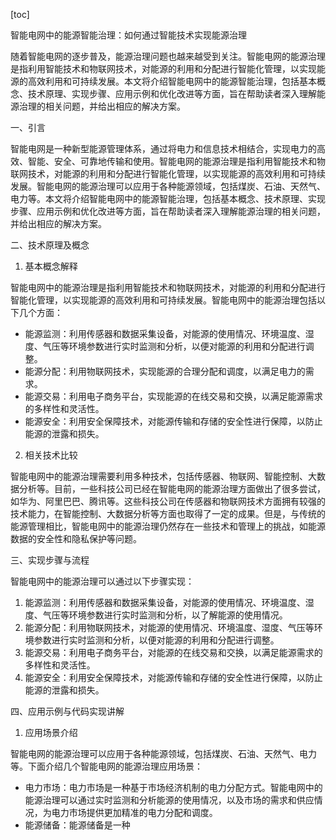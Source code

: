 
[toc]                    
                
                
智能电网中的能源智能治理：如何通过智能技术实现能源治理

随着智能电网的逐步普及，能源治理问题也越来越受到关注。智能电网的能源治理是指利用智能技术和物联网技术，对能源的利用和分配进行智能化管理，以实现能源的高效利用和可持续发展。本文将介绍智能电网中的能源智能治理，包括基本概念、技术原理、实现步骤、应用示例和优化改进等方面，旨在帮助读者深入理解能源治理的相关问题，并给出相应的解决方案。

一、引言

智能电网是一种新型能源管理体系，通过将电力和信息技术相结合，实现电力的高效、智能、安全、可靠地传输和使用。智能电网的能源治理是指利用智能技术和物联网技术，对能源的利用和分配进行智能化管理，以实现能源的高效利用和可持续发展。智能电网的能源治理可以应用于各种能源领域，包括煤炭、石油、天然气、电力等。本文将介绍智能电网中的能源智能治理，包括基本概念、技术原理、实现步骤、应用示例和优化改进等方面，旨在帮助读者深入理解能源治理的相关问题，并给出相应的解决方案。

二、技术原理及概念

1. 基本概念解释

智能电网中的能源治理是指利用智能技术和物联网技术，对能源的利用和分配进行智能化管理，以实现能源的高效利用和可持续发展。智能电网中的能源治理包括以下几个方面：

- 能源监测：利用传感器和数据采集设备，对能源的使用情况、环境温度、湿度、气压等环境参数进行实时监测和分析，以便对能源的利用和分配进行调整。
- 能源分配：利用物联网技术，实现能源的合理分配和调度，以满足电力的需求。
- 能源交易：利用电子商务平台，实现能源的在线交易和交换，以满足能源需求的多样性和灵活性。
- 能源安全：利用安全保障技术，对能源传输和存储的安全性进行保障，以防止能源的泄露和损失。

2. 相关技术比较

智能电网中的能源治理需要利用多种技术，包括传感器、物联网、智能控制、大数据分析等。目前，一些科技公司已经在智能电网的能源治理方面做出了很多尝试，如华为、阿里巴巴、腾讯等。这些科技公司在传感器和物联网技术方面拥有较强的技术能力，在智能控制、大数据分析等方面也取得了一定的成果。但是，与传统的能源管理相比，智能电网中的能源治理仍然存在一些技术和管理上的挑战，如能源数据的安全性和隐私保护等问题。

三、实现步骤与流程

智能电网中的能源治理可以通过以下步骤实现：

1. 能源监测：利用传感器和数据采集设备，对能源的使用情况、环境温度、湿度、气压等环境参数进行实时监测和分析，以了解能源的使用情况。
2. 能源分配：利用物联网技术，对能源的使用情况、环境温度、湿度、气压等环境参数进行实时监测和分析，以便对能源的利用和分配进行调整。
3. 能源交易：利用电子商务平台，对能源的在线交易和交换，以满足能源需求的多样性和灵活性。
4. 能源安全：利用安全保障技术，对能源传输和存储的安全性进行保障，以防止能源的泄露和损失。

四、应用示例与代码实现讲解

1. 应用场景介绍

智能电网的能源治理可以应用于各种能源领域，包括煤炭、石油、天然气、电力等。下面介绍几个智能电网的能源治理应用场景：

- 电力市场：电力市场是一种基于市场经济机制的电力分配方式。智能电网中的能源治理可以通过实时监测和分析能源的使用情况，以及市场的需求和供应情况，为电力市场提供更加精准的电力分配和调度。
- 能源储备：能源储备是一种

